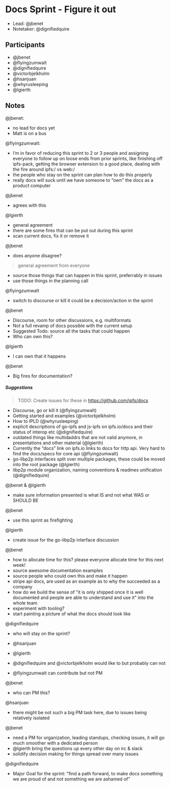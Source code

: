 # Docs Sprint - Figure it out

- Lead: @jbenet
- Notetaker: @dignifiedquire

## Participants

- @jbenet
- @flyingzumwalt
- @dignifiedquire
- @victorbjelkholm
- @hsanjuan
- @whyrusleeping
- @lgierth


## Notes


@jbenet: 
- no lead for docs yet
- Matt is on a bus 

@flyingzumwalt:
- I’m in favor of reducing this sprint to 2 or 3 people and assigning everyone to follow up on loose ends from prior sprints, like finishing off ipfs-pack, getting the browser extension to a good place, dealing with the fire around ipfs:/ vs web:/ 
- the people who stay on the sprint can plan how to do this properly
- really docs will suck until we have someone to “own” the docs as a product computer

@jbenet
- agrees with this

@lgierth
- general agreement
- there are some fires that can be put out during this sprint
- scan current docs, fix it or remove it

@jbenet
- does anyone disagree?
> general agreement from everyone
 
-  source those things that can happen in this sprint, preferrably in issues
-  use those things in the planning call 

@flyingzumwalt
- switch to discourse or kill it could be a decision/action in the sprint

@jbenet
- Discourse, room for other discussions, e.g. multiformats
- Not a full revamp of docs possible with the current setup
- Suggested Todo: source all the tasks that could happen
- Who can own this?

@lgierth
- I can own that it happens

@jbenet
- Big fires for documentation?

##### Suggestions
> TODO: Create issues for these in https://github.com/ipfs/docs
 
- Discourse, go or kill it (@flyingzumwalt)
- Getting started and examples (@victorbjelkholm)
- How to IPLD (@whyrusleeping)
- explicit descriptions of go-ipfs and js-ipfs on ipfs.io/docs and their status of interop etc (@dignifiedquire)
- outdated things like multidaddrs that are not valid anymore, in presentations and other material (@lgierth)
- Currently the “docs” link on ipfs.io links to docs for http api. Very hard to find the docs/specs for core api (@flyingzumwalt)
- go-libp2p interfaces split over multiple packages, these could be moved into the root package (@lgierth)
- libp2p module organization, naming conventions & readmes unification (@dignifiedquire)

@jbenet & @lgierth
- make sure information presented is what IS and not what WAS or SHOULD BE

@jbenet
- use this sprint as firefighting 

@lgierth
- create issue for the go-libp2p interface discussion

@jbenet
- how to allocate time for this? please everyone allocate time for this next week!
- source awesome documentation examples
- source people who could own this and make it happen
- stripe api docs, are used as an example as to why the succeeded as a company
- how do we build the sense of "it is only shipped once it is well documented and people are able to understand and use it" into the whole team
- experiment with tooling?
- start painting a picture of what the docs should look like

@dignifiedquire
- who will stay on the sprint?

- @hsanjuan
- @lgierth
- @dignifiedquire and @victorbjelkholm would like to but probably can not
- @flyingzumwalt can contribute but not PM


@jbenet
- who can PM this? 

@hsanjuan 
- there might be not such a big PM task here, due to issues being relatively isolated

@jbenet
- need a PM for organization, leading standups, checking issues, it will go much smoother with a dedicated person
- @lgierth bring the questions up every other day on irc & slack
- solidify decision making for things spread over many issues


@dignifiedquire
- Major Goal for the sprint: "find a path forward, to make docs something we are proud of and not something we are ashamed of"



